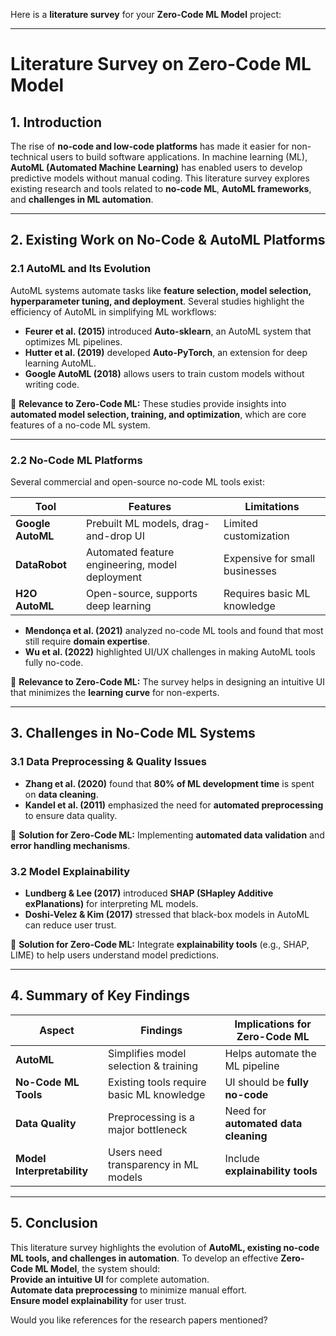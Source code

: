 Here is a **literature survey** for your **Zero-Code ML Model** project:  

---

# **Literature Survey on Zero-Code ML Model**  

## **1. Introduction**  
The rise of **no-code and low-code platforms** has made it easier for non-technical users to build software applications. In machine learning (ML), **AutoML (Automated Machine Learning)** has enabled users to develop predictive models without manual coding. This literature survey explores existing research and tools related to **no-code ML**, **AutoML frameworks**, and **challenges in ML automation**.  

---

## **2. Existing Work on No-Code & AutoML Platforms**  

### **2.1 AutoML and Its Evolution**  
AutoML systems automate tasks like **feature selection, model selection, hyperparameter tuning, and deployment**. Several studies highlight the efficiency of AutoML in simplifying ML workflows:  

- **Feurer et al. (2015)** introduced **Auto-sklearn**, an AutoML system that optimizes ML pipelines.  
- **Hutter et al. (2019)** developed **Auto-PyTorch**, an extension for deep learning AutoML.  
- **Google AutoML (2018)** allows users to train custom models without writing code.  

🔹 **Relevance to Zero-Code ML:** These studies provide insights into **automated model selection, training, and optimization**, which are core features of a no-code ML system.  

---

### **2.2 No-Code ML Platforms**  
Several commercial and open-source no-code ML tools exist:  

| **Tool** | **Features** | **Limitations** |  
|----------|-------------|----------------|  
| **Google AutoML** | Prebuilt ML models, drag-and-drop UI | Limited customization |  
| **DataRobot** | Automated feature engineering, model deployment | Expensive for small businesses |  
| **H2O AutoML** | Open-source, supports deep learning | Requires basic ML knowledge |  

- **Mendonça et al. (2021)** analyzed no-code ML tools and found that most still require **domain expertise**.  
- **Wu et al. (2022)** highlighted UI/UX challenges in making AutoML tools fully no-code.  

🔹 **Relevance to Zero-Code ML:** The survey helps in designing an intuitive UI that minimizes the **learning curve** for non-experts.  

---

## **3. Challenges in No-Code ML Systems**  

### **3.1 Data Preprocessing & Quality Issues**  
- **Zhang et al. (2020)** found that **80% of ML development time** is spent on **data cleaning**.  
- **Kandel et al. (2011)** emphasized the need for **automated preprocessing** to ensure data quality.  

🔹 **Solution for Zero-Code ML:** Implementing **automated data validation** and **error handling mechanisms**.  

### **3.2 Model Explainability**  
- **Lundberg & Lee (2017)** introduced **SHAP (SHapley Additive exPlanations)** for interpreting ML models.  
- **Doshi-Velez & Kim (2017)** stressed that black-box models in AutoML can reduce user trust.  

🔹 **Solution for Zero-Code ML:** Integrate **explainability tools** (e.g., SHAP, LIME) to help users understand model predictions.  

---

## **4. Summary of Key Findings**  

| **Aspect** | **Findings** | **Implications for Zero-Code ML** |  
|------------|-------------|--------------------------------|  
| **AutoML** | Simplifies model selection & training | Helps automate the ML pipeline |  
| **No-Code ML Tools** | Existing tools require basic ML knowledge | UI should be **fully no-code** |  
| **Data Quality** | Preprocessing is a major bottleneck | Need for **automated data cleaning** |  
| **Model Interpretability** | Users need transparency in ML models | Include **explainability tools** |  

---

## **5. Conclusion**  
This literature survey highlights the evolution of **AutoML, existing no-code ML tools, and challenges in automation**. To develop an effective **Zero-Code ML Model**, the system should:  
**Provide an intuitive UI** for complete automation.  
**Automate data preprocessing** to minimize manual effort.  
**Ensure model explainability** for user trust.  

Would you like references for the research papers mentioned? 
